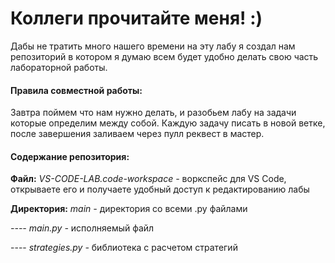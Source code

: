 # **Коллеги прочитайте меня! :)**
Дабы не тратить много нашего времени на эту лабу я создал нам репозиторий в котором я думаю всем будет удобно делать свою часть лабораторной работы.
#### **Правила совместной работы:**
Завтра поймем что нам нужно делать, и разобьем лабу на задачи которые определим между собой.
Каждую задачу писать в новой ветке, после завершения заливаем через пулл реквест в мастер.
#### **Содержание репозитория:**
**Файл:** *VS-CODE-LAB.code-workspace -* воркспейс для VS Code, открываете его и получаете удобный доступ к редактированию лабы

**Директория:** *main -* директория со всеми .py файлами

*---- main.py -* исполняемый файл

---- *strategies.py -* библиотека с расчетом стратегий